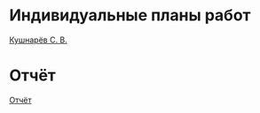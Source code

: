 # Индивидуальные планы работ

[Кушнарёв С. В.](https://github.com/GreyImediary/MoonApp/blob/master/reports/Kushnarev.md)

# Отчёт
[Отчёт](https://drive.google.com/file/d/16iusjIqYdFOZA3Zqby7eQ645qR1ZkumK/view?usp=sharing)
